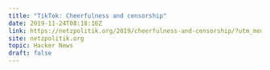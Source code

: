 ```yaml
---
title: "TikTok: Cheerfulness and censorship"
date: 2019-11-24T08:18:16Z
link: https://netzpolitik.org/2019/cheerfulness-and-censorship/?utm_medium=RSS&utm_source=hune
site: netzpolitik.org
topic: Hacker News
draft: false
---
```

